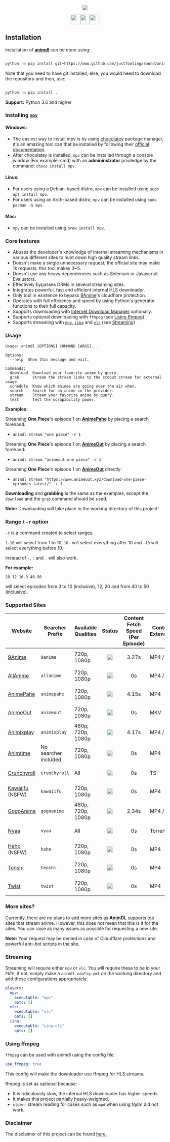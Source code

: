 <!-- ![AnimDL Cover](https://i.imgur.com/nNXSZi6.png) !-->

<p align="center"><img src="https://capsule-render.vercel.app/api?type=soft&fontColor=703ee5&text=justfoolingaround/animdl&height=150&fontSize=60&desc=Ridiculously%20efficient,%20fast%20and%20light-weight.&descAlignY=75&descAlign=60&color=00000000&animation=twinkling"></p>


<p align="center"><a href="https://github.com/justfoolingaround/animdl"><img src="https://forthebadge.com/images/badges/makes-people-smile.svg" height="30px"><img src="https://forthebadge.com/images/badges/made-with-python.svg" height="30px"><img src="https://forthebadge.com/images/badges/powered-by-black-magic.svg" height="30px"></a></p>
</h1>

## Installation

Installation of [**animdl**](https://www.github.com/justfoolingaround/animdl) can be done using:

```sh

python -m pip install git+https://www.github.com/justfoolingaround/animdl

```

Note that you need to have git installed, else, you would need to download the repository and then, use:

```sh

python -m pip install .

```

**Support:** Python 3.6 and higher

### Installing [`mpv`](https://github.com/mpv-player/mpv/)

#### Windows:

- The easiest way to install mpv is by using [chocolatey](https://chocolatey.org/) package manager, it's an amazing tool can that be installed by following their [official documentation](https://chocolatey.org/install).
- After chocolatey is installed, `mpv` can be installed through a console window (For example: cmd) with an **admininstrator** priviledge by the command: `choco install mpv`.

#### Linux:

- For users using a Debian-based distro, `mpv` can be installed using `sudo apt install mpv`.
- For users using an Arch-based distro, `mpv` can be installed using `sudo pacman -S mpv`.

#### Mac:

- `mpv` can be installed using `brew install mpv`.

### Core features

- Abuses the developer's knowledge of internal streaming mechanisms in various different sites to hunt down high quality stream links.
- Doesn't make a single unnecessary request; the official site may make 1k requests, this tool makes 3~5.
- Doesn't use any heavy dependencies such as Selenium or Javascript Evaluators.
- Effectively bypasses DRMs in several streaming sites.
- Integrates powerful, fast and efficient internal HLS downloader.
- Only tool in existence to bypass [9Anime](https://9anime.to)'s cloudflare protection.
- Operates with full efficiency and speed by using Python's generator functions to their full capacity.
- Supports downloading with [Internet Download Manager](https://www.internetdownloadmanager.com/) optionally.
- Supports optional downloading with `ffmpeg` (see [Using ffmpeg](#using-ffmpeg)).
- Supports streaming with [`mpv`](https://github.com/mpv-player/mpv/), [`iina`](https://github.com/iina/iina) and [`vlc`](https://www.videolan.org/vlc/) (see [Streaming](#streaming))

### Usage

```
Usage: animdl [OPTIONS] COMMAND [ARGS]...

Options:
  --help  Show this message and exit.

Commands:
  download  Download your favorite anime by query.
  grab      Stream the stream links to the stdout stream for external usage.
  schedule  Know which animes are going over the air when.
  search    Search for an anime in the provider.
  stream    Stream your favorite anime by query.
  test      Test the scrapability power.
```

**Examples:**

Streaming **One Piece**'s episode 1 on [**AnimePahe**](https://animepahe.com/) by placing a search forehand:

- ```
  animdl stream "one piece" -r 1
  ```

Streaming **One Piece**'s episode 1 on [**AnimeOut**](https://animepahe.com/) by placing a search forehand:

- ```
  animdl stream "animeout:one piece" -r 1
  ```

Streaming **One Piece**'s episode 1 on [**AnimeOut**](https://animepahe.com/) directly:

- ```
  animdl stream "https://www.animeout.xyz/download-one-piece-episodes-latest/" -r 1
  ```

**Downloading** and **grabbing** is the same as the examples, except the `download` and the `grab` command should be used.

**Note:** Downloading will take place in the working directory of this project!

### Range / `-r` option

`-r` is a command created to select ranges.

`1-10` will select from 1 to 10, `10-` will select everything after 10 and `-10` will select everything before 10.

Instead of `-`, `:` and `.` will also work.

**For example:**

`20 12 10-3 40-50`

will select episodes from 3 to 10 (inclusive), 12, 20 and from 40 to 50 (inclusive).

### Supported Sites

<!--Working: https://i.imgur.com/tG9nb8s.png, !Working: https://i.imgur.com/bTLO7LJ.png !-->

| Website                                      | Searcher Prefix      | Available Qualities | Status                                                                                     | Content Fetch Speed <br> (Per Episode) | Content Extension |
| -------------------------------------------- | -------------------- | ------------------- | ------------------------------------------------------------------------------------------ | -------------------------------------- | ----------------- |
| [9Anime](https://9anime.to/)                 | `9anime`             | 720p, 1080p         | <p align="center"><code><img height="20" src="https://i.imgur.com/bTLO7LJ.png"></code></p> | <p align="center">3.27s</p>            | MP4 / TS          |
| [AllAnime](https://allanime.site/)           | `allanime`            | 720p, 1080p         | <p align="center"><code><img height="20" src="https://i.imgur.com/tG9nb8s.png"></code></p> | <p align="center">0s</p>               | MP4 / TS          |
| [AnimePahe](https://www.animepahe.com/)      | `animepahe`          | 720p, 1080p         | <p align="center"><code><img height="20" src="https://i.imgur.com/tG9nb8s.png"></code></p> | <p align="center">4.15s</p>            | MP4               |
| [AnimeOut](https://www.animeout.xyz/)        | `animeout`           | 720p, 1080p         | <p align="center"><code><img height="20" src="https://i.imgur.com/tG9nb8s.png"></code></p> | <p align="center">0s</p>               | MKV               |
| [Animixplay](https://www.animixplay.to/)     | `animixplay`         | 480p, 720p, 1080p   | <p align="center"><code><img height="20" src="https://i.imgur.com/tG9nb8s.png"></code></p> | <p align="center">4.17s</p>            | MP4 / TS          |
| [Animtime](https://animtime.com/)            | No searcher included | 720p, 1080p         | <p align="center"><code><img height="20" src="https://i.imgur.com/tG9nb8s.png"></code></p> | <p align="center">0s</p>               | MP4               |
| [Crunchyroll](https://www.crunchyroll.com/)  | `crunchyroll`        | All                 | <p align="center"><code><img height="20" src="https://i.imgur.com/tG9nb8s.png"></code></p> | <p align="center">0s</p>               | TS                |
| [Kawaiifu](https://www.kawaiifu.com/) (NSFW) | `kawaiifu`           | 720p, 1080p         | <p align="center"><code><img height="20" src="https://i.imgur.com/tG9nb8s.png"></code></p> | <p align="center">0s</p>               | MP4               |
| [GogoAnime](https://www.gogoanime.pe/)       | `gogoanime`          | 480p, 720p, 1080p   | <p align="center"><code><img height="20" src="https://i.imgur.com/tG9nb8s.png"></code></p> | <p align="center">2.34s</p>            | MP4 / TS          |
| [Nyaa](https://nyaa.si/)       | `nyaa`      | All   | <p align="center"><code><img height="20" src="https://i.imgur.com/tG9nb8s.png"></code></p> | <p align="center">0s</p>            | Torrent        |
| [Haho](https://www.haho.moe/) (NSFW)         | `haho`           | 720p, 1080p         | <p align="center"><code><img height="20" src="https://i.imgur.com/tG9nb8s.png"></code></p> | <p align="center">0s</p>               | MP4               |
| [Tenshi](https://www.tenshi.moe/)            | `tenshi`             | 720p, 1080p         | <p align="center"><code><img height="20" src="https://i.imgur.com/tG9nb8s.png"></code></p> | <p align="center">0s</p>               | MP4               |
| [Twist](https://www.twist.moe/)              | `twist`              | 720p, 1080p         | <p align="center"><code><img height="20" src="https://i.imgur.com/tG9nb8s.png"></code></p> | <p align="center">0s</p>               | MP4               |

### More sites?

Currently, there are no plans to add more sites as **AnimDL** supports top sites that stream anime. However, this does not mean that this is it for the sites. You can raise as many issues as possible for requesting a new site.

**Note:** Your request may be denied in case of Cloudflare protections and powerful anti-bot scripts in the site.

### Streaming

Streaming will require either `mpv` or `vlc`. You will require these to be in your `PATH`, if not, simply make a `animdl_config.yml` on the working directory and add these configurations appropriately:

```yaml
players:
  mpv:
    executable: "mpv"
    opts: []
  vlc:
    executable: "vlc"
    opts: []
  iina:
    executable: "iina-cli"
    opts: []
```

### Using ffmpeg

`ffmpeg` can be used with animdl using the config file.

```yml
use_ffmpeg: true
```

This config will make the downloader use ffmpeg for HLS streams.

ffmpeg is set as optional because:

- It is ridiculously slow, the internal HLS downloader has higher speeds.
- It makes this project partially heavy-weighted.
- `stderr` stream reading for cases such as `mpd` when using tqdm did not work.

### Disclaimer

The disclaimer of this project can be found [here.](./disclaimer.md)

